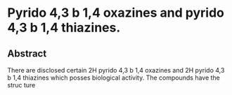 # Pyrido 4,3 b 1,4 oxazines and pyrido 4,3 b 1,4 thiazines.

## Abstract
There are disclosed certain 2H pyrido 4,3 b 1,4 oxazines and 2H pyrido 4,3 b 1,4 thiazines which posses biological activity. The compounds have the struc ture